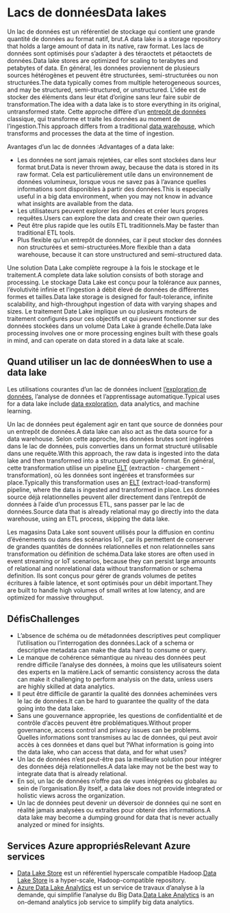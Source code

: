 # <a name="data-lakes"></a><span data-ttu-id="ed98a-101">Lacs de données</span><span class="sxs-lookup"><span data-stu-id="ed98a-101">Data lakes</span></span>

<span data-ttu-id="ed98a-102">Un lac de données est un référentiel de stockage qui contient une grande quantité de données au format natif, brut.</span><span class="sxs-lookup"><span data-stu-id="ed98a-102">A data lake is a storage repository that holds a large amount of data in its native, raw format.</span></span> <span data-ttu-id="ed98a-103">Les lacs de données sont optimisés pour s’adapter à des téraoctets et pétaoctets de données.</span><span class="sxs-lookup"><span data-stu-id="ed98a-103">Data lake stores are optimized for scaling to terabytes and petabytes of data.</span></span> <span data-ttu-id="ed98a-104">En général, les données proviennent de plusieurs sources hétérogènes et peuvent être structurées, semi-structurées ou non structurées.</span><span class="sxs-lookup"><span data-stu-id="ed98a-104">The data typically comes from multiple heterogeneous sources, and may be structured, semi-structured, or unstructured.</span></span> <span data-ttu-id="ed98a-105">L’idée est de stocker des éléments dans leur état d’origine sans leur faire subir de transformation.</span><span class="sxs-lookup"><span data-stu-id="ed98a-105">The idea with a data lake is to store everything in its original, untransformed state.</span></span> <span data-ttu-id="ed98a-106">Cette approche diffère d’un [entrepôt de données](../scenarios/data-warehousing.md) classique, qui transforme et traite les données au moment de l’ingestion.</span><span class="sxs-lookup"><span data-stu-id="ed98a-106">This approach differs from a traditional [data warehouse](../scenarios/data-warehousing.md), which transforms and processes the data at the time of ingestion.</span></span>

<span data-ttu-id="ed98a-107">Avantages d’un lac de données :</span><span class="sxs-lookup"><span data-stu-id="ed98a-107">Advantages of a data lake:</span></span>

- <span data-ttu-id="ed98a-108">Les données ne sont jamais rejetées, car elles sont stockées dans leur format brut.</span><span class="sxs-lookup"><span data-stu-id="ed98a-108">Data is never thrown away, because the data is stored in its raw format.</span></span> <span data-ttu-id="ed98a-109">Cela est particulièrement utile dans un environnement de données volumineux, lorsque vous ne savez pas à l’avance quelles informations sont disponibles à partir des données.</span><span class="sxs-lookup"><span data-stu-id="ed98a-109">This is especially useful in a big data environment, when you may not know in advance what insights are available from the data.</span></span>
- <span data-ttu-id="ed98a-110">Les utilisateurs peuvent explorer les données et créer leurs propres requêtes.</span><span class="sxs-lookup"><span data-stu-id="ed98a-110">Users can explore the data and create their own queries.</span></span>
- <span data-ttu-id="ed98a-111">Peut être plus rapide que les outils ETL traditionnels.</span><span class="sxs-lookup"><span data-stu-id="ed98a-111">May be faster than traditional ETL tools.</span></span>
- <span data-ttu-id="ed98a-112">Plus flexible qu’un entrepôt de données, car il peut stocker des données non structurées et semi-structurées.</span><span class="sxs-lookup"><span data-stu-id="ed98a-112">More flexible than a data warehouse, because it can store unstructured and semi-structured data.</span></span> 

<span data-ttu-id="ed98a-113">Une solution Data Lake complète regroupe à la fois le stockage et le traitement.</span><span class="sxs-lookup"><span data-stu-id="ed98a-113">A complete data lake solution consists of both storage and processing.</span></span> <span data-ttu-id="ed98a-114">Le stockage Data Lake est conçu pour la tolérance aux pannes, l’évolutivité infinie et l’ingestion à débit élevé de données de différentes formes et tailles.</span><span class="sxs-lookup"><span data-stu-id="ed98a-114">Data lake storage is designed for fault-tolerance, infinite scalability, and high-throughput ingestion of data with varying shapes and sizes.</span></span> <span data-ttu-id="ed98a-115">Le traitement Date Lake implique un ou plusieurs moteurs de traitement configurés pour ces objectifs et qui peuvent fonctionner sur des données stockées dans un volume Data Lake à grande échelle.</span><span class="sxs-lookup"><span data-stu-id="ed98a-115">Data lake processing involves one or more processing engines built with these goals in mind, and can operate on data stored in a data lake at scale.</span></span>

## <a name="when-to-use-a-data-lake"></a><span data-ttu-id="ed98a-116">Quand utiliser un lac de données</span><span class="sxs-lookup"><span data-stu-id="ed98a-116">When to use a data lake</span></span>

<span data-ttu-id="ed98a-117">Les utilisations courantes d’un lac de données incluent [l’exploration de données](../scenarios/interactive-data-exploration.md), l’analyse de données et l’apprentissage automatique.</span><span class="sxs-lookup"><span data-stu-id="ed98a-117">Typical uses for a data lake include [data exploration](../scenarios/interactive-data-exploration.md), data analytics, and machine learning.</span></span> 

<span data-ttu-id="ed98a-118">Un lac de données peut également agir en tant que source de données pour un entrepôt de données.</span><span class="sxs-lookup"><span data-stu-id="ed98a-118">A data lake can also act as the data source for a data warehouse.</span></span> <span data-ttu-id="ed98a-119">Selon cette approche, les données brutes sont ingérées dans le lac de données, puis converties dans un format structuré utilisable dans une requête.</span><span class="sxs-lookup"><span data-stu-id="ed98a-119">With this approach, the raw data is ingested into the data lake and then transformed into a structured queryable format.</span></span> <span data-ttu-id="ed98a-120">En général, cette transformation utilise un pipeline [ELT](../scenarios/etl.md#extract-load-and-transform-elt) (extraction - chargement - transformation), où les données sont ingérées et transformées sur place.</span><span class="sxs-lookup"><span data-stu-id="ed98a-120">Typically this transformation uses an [ELT](../scenarios/etl.md#extract-load-and-transform-elt) (extract-load-transform) pipeline, where the data is ingested and transformed in place.</span></span> <span data-ttu-id="ed98a-121">Les données source déjà relationnelles peuvent aller directement dans l’entrepôt de données à l’aide d’un processus ETL, sans passer par le lac de données.</span><span class="sxs-lookup"><span data-stu-id="ed98a-121">Source data that is already relational may go directly into the data warehouse, using an ETL process, skipping the data lake.</span></span>

<span data-ttu-id="ed98a-122">Les magasins Data Lake sont souvent utilisés pour la diffusion en continu d’événements ou dans des scénarios IoT, car ils permettent de conserver de grandes quantités de données relationnelles et non relationnelles sans transformation ou définition de schéma.</span><span class="sxs-lookup"><span data-stu-id="ed98a-122">Data lake stores are often used in event streaming or IoT scenarios, because they can persist large amounts of relational and nonrelational data without transformation or schema definition.</span></span> <span data-ttu-id="ed98a-123">Ils sont conçus pour gérer de grands volumes de petites écritures à faible latence, et sont optimisés pour un débit important.</span><span class="sxs-lookup"><span data-stu-id="ed98a-123">They are built to handle high volumes of small writes at low latency, and are optimized for massive throughput.</span></span>

## <a name="challenges"></a><span data-ttu-id="ed98a-124">Défis</span><span class="sxs-lookup"><span data-stu-id="ed98a-124">Challenges</span></span>

- <span data-ttu-id="ed98a-125">L’absence de schéma ou de métadonnées descriptives peut compliquer l’utilisation ou l’interrogation des données.</span><span class="sxs-lookup"><span data-stu-id="ed98a-125">Lack of a schema or descriptive metadata can make the data hard to consume or query.</span></span>
- <span data-ttu-id="ed98a-126">Le manque de cohérence sémantique au niveau des données peut rendre difficile l’analyse des données, à moins que les utilisateurs soient des experts en la matière.</span><span class="sxs-lookup"><span data-stu-id="ed98a-126">Lack of semantic consistency across the data can make it challenging to perform analysis on the data, unless users are highly skilled at data analytics.</span></span>
- <span data-ttu-id="ed98a-127">Il peut être difficile de garantir la qualité des données acheminées vers le lac de données.</span><span class="sxs-lookup"><span data-stu-id="ed98a-127">It can be hard to guarantee the quality of the data going into the data lake.</span></span> 
- <span data-ttu-id="ed98a-128">Sans une gouvernance appropriée, les questions de confidentialité et de contrôle d’accès peuvent être problématiques.</span><span class="sxs-lookup"><span data-stu-id="ed98a-128">Without proper governance, access control and privacy issues can be problems.</span></span> <span data-ttu-id="ed98a-129">Quelles informations sont transmises au lac de données, qui peut avoir accès à ces données et dans quel but ?</span><span class="sxs-lookup"><span data-stu-id="ed98a-129">What information is going into the data lake, who can access that data, and for what uses?</span></span>
- <span data-ttu-id="ed98a-130">Un lac de données n’est peut-être pas la meilleure solution pour intégrer des données déjà relationnelles.</span><span class="sxs-lookup"><span data-stu-id="ed98a-130">A data lake may not be the best way to integrate data that is already relational.</span></span>
- <span data-ttu-id="ed98a-131">En soi, un lac de données n’offre pas de vues intégrées ou globales au sein de l’organisation.</span><span class="sxs-lookup"><span data-stu-id="ed98a-131">By itself, a data lake does not provide integrated or holistic views across the organization.</span></span> 
- <span data-ttu-id="ed98a-132">Un lac de données peut devenir un déversoir de données qui ne sont en réalité jamais analysées ou extraites pour obtenir des informations.</span><span class="sxs-lookup"><span data-stu-id="ed98a-132">A data lake may become a dumping ground for data that is never actually analyzed or mined for insights.</span></span>

## <a name="relevant-azure-services"></a><span data-ttu-id="ed98a-133">Services Azure appropriés</span><span class="sxs-lookup"><span data-stu-id="ed98a-133">Relevant Azure services</span></span>

- <span data-ttu-id="ed98a-134">[Data Lake Store](/azure/data-lake-store/) est un référentiel hyperscale compatible Hadoop.</span><span class="sxs-lookup"><span data-stu-id="ed98a-134">[Data Lake Store](/azure/data-lake-store/) is a hyper-scale, Hadoop-compatible repository.</span></span>
- <span data-ttu-id="ed98a-135">[Azure Data Lake Analytics](/azure/data-lake-analytics/) est un service de travaux d’analyse à la demande, qui simplifie l’analyse du Big Data.</span><span class="sxs-lookup"><span data-stu-id="ed98a-135">[Data Lake Analytics](/azure/data-lake-analytics/) is an on-demand analytics job service to simplify big data analytics.</span></span>

